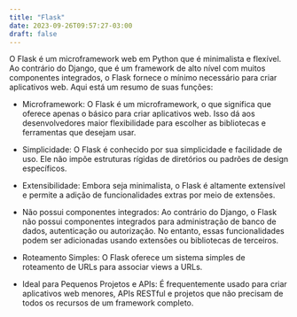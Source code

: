 ```yaml
---
title: "Flask"
date: 2023-09-26T09:57:27-03:00
draft: false
---
```


O Flask é um microframework web em Python que é minimalista e flexível. Ao contrário do Django, que é um framework de alto nível com muitos componentes integrados, o Flask fornece o mínimo necessário para criar aplicativos web. Aqui está um resumo de suas funções:

- Microframework: O Flask é um microframework, o que significa que oferece apenas o básico para criar aplicativos web. Isso dá aos desenvolvedores maior flexibilidade para escolher as bibliotecas e ferramentas que desejam usar.

- Simplicidade: O Flask é conhecido por sua simplicidade e facilidade de uso. Ele não impõe estruturas rígidas de diretórios ou padrões de design específicos.

- Extensibilidade: Embora seja minimalista, o Flask é altamente extensível e permite a adição de funcionalidades extras por meio de extensões.

- Não possui componentes integrados: Ao contrário do Django, o Flask não possui componentes integrados para administração de banco de dados, autenticação ou autorização. No entanto, essas funcionalidades podem ser adicionadas usando extensões ou bibliotecas de terceiros.

- Roteamento Simples: O Flask oferece um sistema simples de roteamento de URLs para associar views a URLs.

- Ideal para Pequenos Projetos e APIs: É frequentemente usado para criar aplicativos web menores, APIs RESTful e projetos que não precisam de todos os recursos de um framework completo.